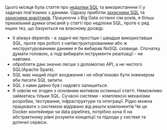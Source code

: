 Цього місяця була стаття про [недоліки SQL](https://scattered-thoughts.net/writing/against-sql/) та використанння її у задачах пов'язаних з даними. Одразу прибігли [захисники SQL](https://pedram.substack.com/p/for-sql) та [захисники аналітиків](https://benn.substack.com/p/analytics-is-at-a-crossroads). Працюючи з Big Data останні сім років, я більш прихильний думки описаній у статті про неділоки SQL, проте є ряд інших тез, що базуються на власному досвіді:
- it always depends - є задачі які простіше і швидше використавши SQL, проте при роботі з напівструктурованими або ж неструктурованими даними я би вибирав NoSQL сховище. Спочатку думати головою, а тоді вибирати інструменти реалізації - не навпаки.
- обробляти дані значно легше з допомогою API, а не чистого SQL(Apache Spark).
- SQL має нищий поріг входження і не обов'язково бути інженером аби писати SQL запити.
- SQL з нами давно був і надовго залишиться.
- Я зовсім не згоден з основним мотивом останньої статті. Неможливо займатись тільки SQL. Сучасні системи - комплексні механізми розробки, тестування, інфраструктури та інтеграції. Рідко можна працювати з системою відірвано від решти компонентів Чи це Docker контейнери чи data pipelines, потрібно хоча б на абстрактному рівні розуміти концепції та підходи у системі та дотичні сервіси. 